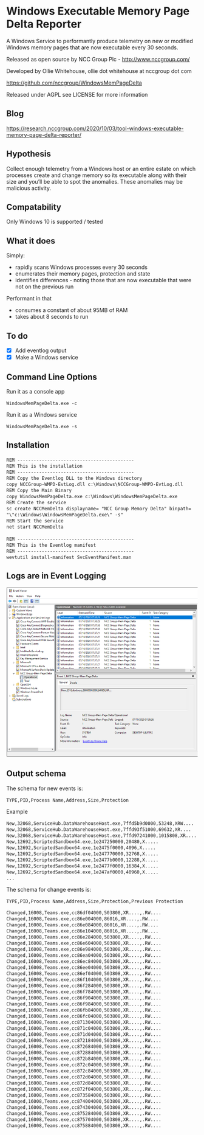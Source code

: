 Windows Executable Memory Page Delta Reporter
======================

A Windows Service to performantly produce telemetry on new or modified Windows memory pages that are now executable every 30 seconds.

Released as open source by NCC Group Plc - http://www.nccgroup.com/

Developed by Ollie Whitehouse, ollie dot whitehouse at nccgroup dot com

https://github.com/nccgroup/WindowsMemPageDelta

Released under AGPL see LICENSE for more information

Blog
-------------
https://research.nccgroup.com/2020/10/03/tool-windows-executable-memory-page-delta-reporter/

Hypothesis
-------------
Collect enough telemetry from a Windows host or an entire estate on which processes create and change memory so its executable along with their size and you’ll be able to spot the anomalies. These anomalies may be malicious activity.

Compatability
-------------
Only Windows 10 is supported / tested

What it does
-------------
Simply:
* rapidly scans Windows processes every 30 seconds
* enumerates their memory pages, protection and state
* identifies differences - noting those that are now executable that were not on the previous run

Performant in that
* consumes a constant of about 95MB of RAM
* takes about 8 seconds to run

To do
-------------
- [X] Add eventlog output
- [X] Make a Windows service

Command Line Options
-------------

Run it as a console app
```
WindowsMemPageDelta.exe -c
```

Run it as a Windows service
```
WindowsMemPageDelta.exe -s
```

Installation
-------------
```
REM -------------------------------------------
REM This is the installation
REM -------------------------------------------
REM Copy the Eventlog DLL to the Windows directory
copy NCCGroup-WMPD-EvtLog.dll c:\Windows\NCCGroup-WMPD-EvtLog.dll
REM Copy the Main Binary
copy WindowsMemPageDelta.exe c:\Windows\WindowsMemPageDelta.exe
REM Create the service
sc create NCCMemDelta displayname= "NCC Group Memory Delta" binpath= "\"c:\Windows\WindowsMemPageDelta.exe\" -s"
REM Start the service
net start NCCMemDelta

REM -------------------------------------------
REM This is the Eventlog manifest
REM -------------------------------------------
wevtutil install-manifest SvcEventManifest.man
```

Logs are in Event Logging
-------------
![Eventvwr Example](https://raw.githubusercontent.com/nccgroup/WindowsMemPageDelta/master/images/Eventvwr.PNG)

Output schema
-------------
The schema for new events is:
```
TYPE,PID,Process Name,Address,Size,Protection
```

Example
```
New,32068,ServiceHub.DataWarehouseHost.exe,7ffd5b9d0000,53248,XRW....
New,32068,ServiceHub.DataWarehouseHost.exe,7ffd93f51000,69632,XR....
New,32068,ServiceHub.DataWarehouseHost.exe,7ffd97241000,1015808,XR....
New,12692,ScriptedSandbox64.exe,1e247250000,20480,X.....
New,12692,ScriptedSandbox64.exe,1e2475f0000,4096,X.....
New,12692,ScriptedSandbox64.exe,1e247770000,32768,X.....
New,12692,ScriptedSandbox64.exe,1e2477b0000,12288,X.....
New,12692,ScriptedSandbox64.exe,1e2477f0000,16384,X.....
New,12692,ScriptedSandbox64.exe,1e247af0000,40960,X.....
...
```

The schema for change events is:

```
TYPE,PID,Process Name,Address,Size,Protection,Previous Protection
```

```
Changed,16008,Teams.exe,cc86df04000,503808,XR....,.RW....
Changed,16008,Teams.exe,cc86e004000,86016,XR....,.RW....
Changed,16008,Teams.exe,cc86e084000,86016,XR....,.RW....
Changed,16008,Teams.exe,cc86e104000,86016,XR....,.RW....
Changed,16008,Teams.exe,cc86e284000,503808,XR....,.RW....
Changed,16008,Teams.exe,cc86e604000,503808,XR....,.RW....
Changed,16008,Teams.exe,cc86e984000,503808,XR....,.RW....
Changed,16008,Teams.exe,cc86ea04000,503808,XR....,.RW....
Changed,16008,Teams.exe,cc86ec84000,503808,XR....,.RW....
Changed,16008,Teams.exe,cc86ee04000,503808,XR....,.RW....
Changed,16008,Teams.exe,cc86ef04000,503808,XR....,.RW....
Changed,16008,Teams.exe,cc86f104000,503808,XR....,.RW....
Changed,16008,Teams.exe,cc86f284000,503808,XR....,.RW....
Changed,16008,Teams.exe,cc86f784000,503808,XR....,.RW....
Changed,16008,Teams.exe,cc86f904000,503808,XR....,.RW....
Changed,16008,Teams.exe,cc86f984000,503808,XR....,.RW....
Changed,16008,Teams.exe,cc86fb84000,503808,XR....,.RW....
Changed,16008,Teams.exe,cc86fc04000,503808,XR....,.RW....
Changed,16008,Teams.exe,cc871304000,503808,XR....,.RW....
Changed,16008,Teams.exe,cc871c04000,503808,XR....,.RW....
Changed,16008,Teams.exe,cc871d04000,503808,XR....,.RW....
Changed,16008,Teams.exe,cc872184000,503808,XR....,.RW....
Changed,16008,Teams.exe,cc872684000,503808,XR....,.RW....
Changed,16008,Teams.exe,cc872884000,503808,XR....,.RW....
Changed,16008,Teams.exe,cc872b84000,503808,XR....,.RW....
Changed,16008,Teams.exe,cc872c04000,503808,XR....,.RW....
Changed,16008,Teams.exe,cc872c84000,503808,XR....,.RW....
Changed,16008,Teams.exe,cc872d04000,503808,XR....,.RW....
Changed,16008,Teams.exe,cc872d84000,503808,XR....,.RW....
Changed,16008,Teams.exe,cc872f04000,503808,XR....,.RW....
Changed,16008,Teams.exe,cc873584000,503808,XR....,.RW....
Changed,16008,Teams.exe,cc874004000,503808,XR....,.RW....
Changed,16008,Teams.exe,cc874304000,503808,XR....,.RW....
Changed,16008,Teams.exe,cc875284000,503808,XR....,.RW....
Changed,16008,Teams.exe,cc875704000,503808,XR....,.RW....
Changed,16008,Teams.exe,cc875884000,503808,XR....,.RW....
```

